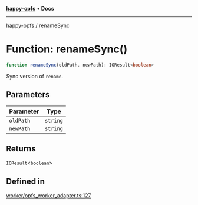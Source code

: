 [**happy-opfs**](../README.md) • **Docs**

***

[happy-opfs](../README.md) / renameSync

# Function: renameSync()

```ts
function renameSync(oldPath, newPath): IOResult<boolean>
```

Sync version of `rename`.

## Parameters

| Parameter | Type |
| ------ | ------ |
| `oldPath` | `string` |
| `newPath` | `string` |

## Returns

`IOResult`\<`boolean`\>

## Defined in

[worker/opfs\_worker\_adapter.ts:127](https://github.com/JiangJie/happy-opfs/blob/584e221ed8f9c25f1e723b7898a60bc25fe8652b/src/worker/opfs_worker_adapter.ts#L127)
